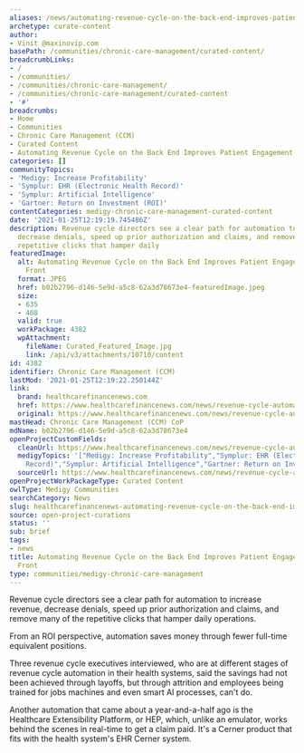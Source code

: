 ```yaml
---
aliases: /news/automating-revenue-cycle-on-the-back-end-improves-patient-engagement-on-the-front
archetype: curate-content
author:
- Vinit @maxinovip.com
basePath: /communities/chronic-care-management/curated-content/
breadcrumbLinks:
- /
- /communities/
- /communities/chronic-care-management/
- /communities/chronic-care-management/curated-content
- '#'
breadcrumbs:
- Home
- Communities
- Chronic Care Management (CCM)
- Curated Content
- Automating Revenue Cycle on the Back End Improves Patient Engagement on the Front
categories: []
communityTopics:
- 'Medigy: Increase Profitability'
- 'Symplur: EHR (Electronic Health Record)'
- 'Symplur: Artificial Intelligence'
- 'Gartner: Return on Investment (ROI)'
contentCategories: medigy-chronic-care-management-curated-content
date: '2021-01-25T12:19:19.745486Z'
description: Revenue cycle directors see a clear path for automation to increase revenue,
  decrease denials, speed up prior authorization and claims, and remove many of the
  repetitive clicks that hamper daily
featuredImage:
  alt: Automating Revenue Cycle on the Back End Improves Patient Engagement on the
    Front
  format: JPEG
  href: b02b2796-d146-5e9d-a5c8-62a3d78673e4-featuredImage.jpeg
  size:
  - 635
  - 408
  valid: true
  workPackage: 4382
  wpAttachment:
    fileName: Curated_Featured_Image.jpg
    link: /api/v3/attachments/10710/content
id: 4382
identifier: Chronic Care Management (CCM)
lastMod: '2021-01-25T12:19:22.250144Z'
link:
  brand: healthcarefinancenews.com
  href: https://www.healthcarefinancenews.com/news/revenue-cycle-automation-absorbs-increasing-volumes-patients-return
  original: https://www.healthcarefinancenews.com/news/revenue-cycle-automation-absorbs-increasing-volumes-patients-return
mastHead: Chronic Care Management (CCM) CoP
mdName: b02b2796-d146-5e9d-a5c8-62a3d78673e4
openProjectCustomFields:
  cleanUrl: https://www.healthcarefinancenews.com/news/revenue-cycle-automation-absorbs-increasing-volumes-patients-return
  medigyTopics: '["Medigy: Increase Profitability","Symplur: EHR (Electronic Health
    Record)","Symplur: Artificial Intelligence","Gartner: Return on Investment (ROI)"]'
  sourceUrl: https://www.healthcarefinancenews.com/news/revenue-cycle-automation-absorbs-increasing-volumes-patients-return
openProjectWorkPackageType: Curated Content
owlType: Medigy Communities
searchCategory: News
slug: healthcarefinancenews-automating-revenue-cycle-on-the-back-end-improves-patient-engagement-on-the-front
source: open-project-curations
status: ''
sub: brief
tags:
- news
title: Automating Revenue Cycle on the Back End Improves Patient Engagement on the
  Front
type: communities/medigy-chronic-care-management
---
```


<p>Revenue cycle directors see a clear path for automation to increase revenue, decrease denials, speed up prior authorization and claims, and remove many of the repetitive clicks that hamper daily operations.</p><p>From an ROI perspective, automation saves money through fewer full-time equivalent positions.</p><p>Three revenue cycle executives interviewed, who are at different stages of revenue cycle automation in their health systems, said the savings had not been achieved through layoffs, but through attrition and employees being trained for jobs machines and even smart AI processes, can't do.</p><p>Another automation that came about a year-and-a-half ago is the Healthcare Extensibility Platform, or HEP, which, unlike an emulator, works behind the scenes in real-time to get a claim paid. It's a Cerner product that fits with the health system's EHR Cerner system.</p>